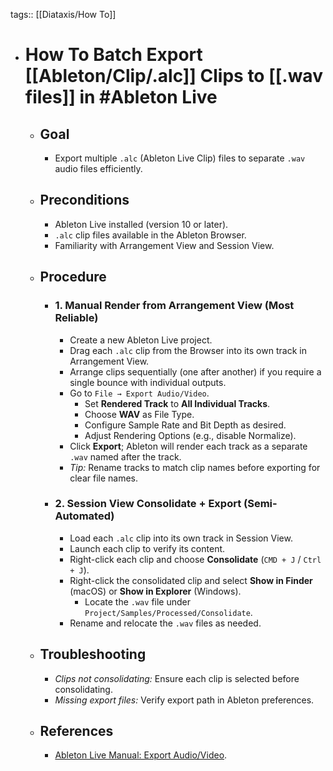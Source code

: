 tags:: [[Diataxis/How To]]

- # How To Batch Export [[Ableton/Clip/.alc]] Clips to [[.wav files]] in #Ableton Live
	- ## Goal
		- Export multiple `.alc` (Ableton Live Clip) files to separate `.wav` audio files efficiently.
	- ## Preconditions
		- Ableton Live installed (version 10 or later).
		- `.alc` clip files available in the Ableton Browser.
		- Familiarity with Arrangement View and Session View.
	- ## Procedure
		- ### 1. Manual Render from Arrangement View (Most Reliable)
			- Create a new Ableton Live project.
			- Drag each `.alc` clip from the Browser into its own track in Arrangement View.
			- Arrange clips sequentially (one after another) if you require a single bounce with individual outputs.
			- Go to `File → Export Audio/Video`.
				- Set **Rendered Track** to **All Individual Tracks**.
				- Choose **WAV** as File Type.
				- Configure Sample Rate and Bit Depth as desired.
				- Adjust Rendering Options (e.g., disable Normalize).
			- Click **Export**; Ableton will render each track as a separate `.wav` named after the track.
			- *Tip:* Rename tracks to match clip names before exporting for clear file names.
		- ### 2. Session View Consolidate + Export (Semi-Automated)
			- Load each `.alc` clip into its own track in Session View.
			- Launch each clip to verify its content.
			- Right-click each clip and choose **Consolidate** (`CMD + J` / `Ctrl + J`).
			- Right-click the consolidated clip and select **Show in Finder** (macOS) or **Show in Explorer** (Windows).
				- Locate the `.wav` file under `Project/Samples/Processed/Consolidate`.
			- Rename and relocate the `.wav` files as needed.
	- ## Troubleshooting
		- *Clips not consolidating:* Ensure each clip is selected before consolidating.
		- *Missing export files:* Verify export path in Ableton preferences.
	- ## References
		- [Ableton Live Manual: Export Audio/Video](https://help.ableton.com/hc/en-us/articles/209773345-Export-Audio-Video).